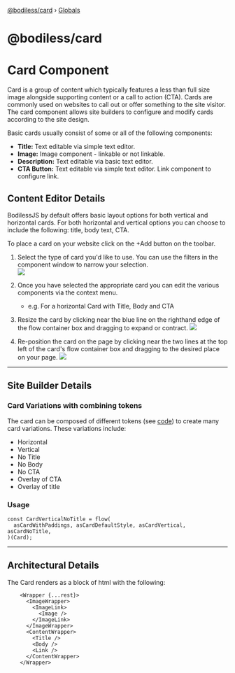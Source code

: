 [@bodiless/card](README.md) › [Globals](globals.md)

# @bodiless/card

# Card Component

Card is a group of content which 
typically features a less than full size image alongside supporting 
content or a call to action (CTA). Cards are commonly used on websites to 
call out or offer something to the site visitor. The card component allows
site builders to configure and modify cards according to the site design.

Basic cards usually consist of some or all of the following components:
* **Title:** Text editable via simple text editor.
* **Image:** Image component - linkable or not linkable.
* **Description:** Text editable via basic text
editor.
* **CTA Button:** Text editable via simple text editor. Link component
to configure link.

## Content Editor Details

BodilessJS by default offers basic layout options for both vertical and
horizontal cards. For both horizontal and vertical options you can choose to
include the following: title, body text, CTA.

To place a card on your website click on the +Add button on the toolbar.

1. Select the type of card you'd like to use. You can use the filters in the
component window to narrow your selection.  
![](./doc/assets/CardFilter.jpg)

2. Once you have selected the appropriate card you can edit the various
components via the context menu.
    * e.g. For a horizontal Card with Title, Body and CTA

3. Resize the card by clicking near the blue line on the righthand edge of the
flow container box and dragging to expand or contract.
![](./doc/assets/CardResize.jpg)

5. Re-position the card on the page by clicking near the two lines at the top
left of the card's flow container box and dragging to the desired place on your
page.  ![](./doc/assets/CardMove.jpg)

---

## Site Builder Details

### Card Variations with combining tokens

The card can be composed of different tokens (see
[code](./src/components/Cards.tokens.tsx)) to
create many card variations. These variations include:

* Horizontal 
* Vertical 
* No Title 
* No Body 
* No CTA 
* Overlay of CTA 
* Overlay of title

### Usage

```
const CardVerticalNoTitle = flow(
  asCardWithPaddings, asCardDefaultStyle, asCardVertical, asCardNoTitle,
)(Card); 
```

---

## Architectural Details

The Card renders as a block of html with the following:

```
    <Wrapper {...rest}>
      <ImageWrapper>
        <ImageLink>
          <Image />
        </ImageLink>
      </ImageWrapper>
      <ContentWrapper>
        <Title />
        <Body />
        <Link />
      </ContentWrapper>
    </Wrapper>
```
